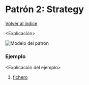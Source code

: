# Patrón 2: Strategy

[Volver al índice](https://github.com/Elolawyn/RubyDesignPatterns#index)

<Explicación>

![Modelo del patrón](https://github.com/Elolawyn/RubyDesignPatterns/blob/master/Strategy/<image>)

### Ejemplo

<Explicación del ejemplo>

1. [fichero](https://github.com/Elolawyn/RubyDesignPatterns/blob/master/Strategy/<fichero>)

